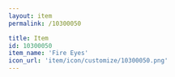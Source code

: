 ```yaml
---
layout: item
permalink: /10300050

title: Item
id: 10300050
item_name: 'Fire Eyes'
icon_url: 'item/icon/customize/10300050.png'
---
```

